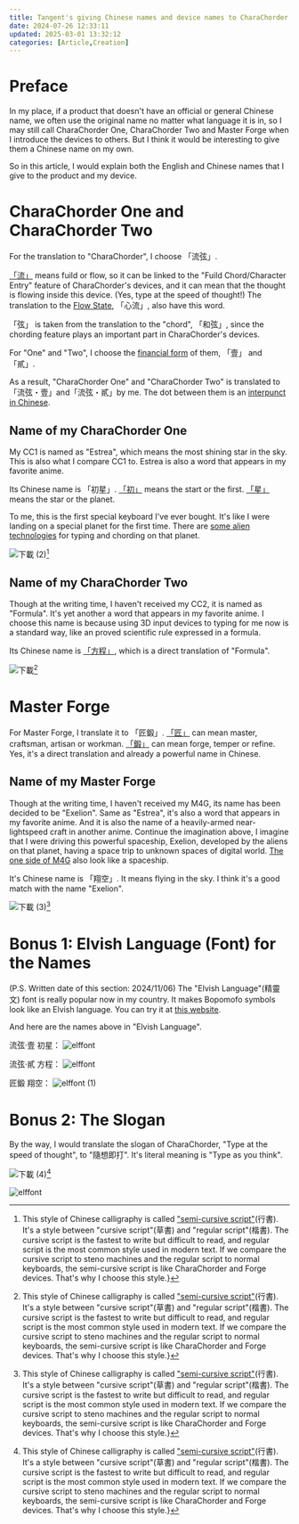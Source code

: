 ```yaml
---
title: Tangent's giving Chinese names and device names to CharaChorder One, CharaChorder Two, and Master Forge
date: 2024-07-26 12:33:11
updated: 2025-03-01 13:32:12
categories: [Article,Creation]
---
```


# Preface

In my place, if a product that doesn't have an official or general Chinese name, we often use the original name no matter what language it is in, so I may still call CharaChorder One, CharaChorder Two and Master Forge when I introduce the devices to others. But I think it would be interesting to give them a Chinese name on my own.

So in this article, I would explain both the English and Chinese names that I give to the product and my device.

# CharaChorder One and CharaChorder Two

For the translation to "CharaChorder", I choose 「流弦」.

[「流」](https://en.wiktionary.org/wiki/%E6%B5%81#Definitions) means fuild or flow, so it can be linked to the "Fuild Chord/Character Entry" feature of CharaChorder's devices, and it can mean that the thought is flowing inside this device. (Yes, type at the speed of thought!) The translation to the [Flow State](https://en.wikipedia.org/wiki/Flow_(psychology)), 「心流」, also have this word.

「弦」 is taken from the translation to the "chord", 「和弦」, since the chording feature plays an important part in CharaChorder's devices.

For "One" and "Two", I choose the [financial form](https://en.wikipedia.org/wiki/Chinese_numerals#Ordinary_numerals) of them, 「壹」 and 「貳」.

As a result, "CharaChorder One" and "CharaChorder Two" is translated to「流弦・壹」and「流弦・貳」by me. The dot between them is an [interpunct in Chinese](https://en.wikipedia.org/wiki/Interpunct#Chinese).

## Name of my CharaChorder One

My CC1 is named as "Estrea", which means the most shining star in the sky. This is also what I compare CC1 to. Estrea is also a word that appears in my favorite anime.

Its Chinese name is 「初星」. [「初」](https://en.wiktionary.org/wiki/%E5%88%9D#Definitions) means the start or the first. [「星」](https://en.wiktionary.org/wiki/%E6%98%9F#Definitions) means the star or the planet.

To me, this is the first special keyboard I've ever bought. It's like I were landing on a special planet for the first time. There are [some alien technologies](https://youtu.be/A6WvP191mrk?feature=shared) for typing and chording on that planet.

![下載 (2)](https://hackmd.io/_uploads/BkkVkh_bye.png)[^semi_cursive_script]

## Name of my CharaChorder Two

Though at the writing time, I haven't received my CC2, it is named as "Formula". It's yet another a word that appears in my favorite anime. I choose this name is because using 3D input devices to typing for me now is a standard way, like an proved scientific rule expressed in a formula.

Its Chinese name is [「方程」](https://en.wiktionary.org/wiki/%E6%96%B9%E7%A8%8B), which is a direct translation of "Formula".

![下載](https://hackmd.io/_uploads/rk5f2LXX1e.png)[^semi_cursive_script]


# Master Forge

For Master Forge, I translate it to 「匠鍛」. [「匠」](https://en.wiktionary.org/wiki/%E5%8C%A0#Definitions) can mean master, craftsman, artisan or workman. [「鍛」](https://en.wiktionary.org/wiki/%E9%8D%9B#Definitions) can mean forge, temper or refine. Yes, it's a direct translation and already a powerful name in Chinese.

## Name of my Master Forge

Though at the writing time, I haven't received my M4G, its name has been decided to be "Exelion". Same as "Estrea", it's also a word that appears in my favorite anime. And it is also the name of a heavily-armed near-lightspeed craft in another anime. Continue the imagination above, I imagine that I were driving this powerful spaceship, Exelion, developed by the aliens on that planet, having a space trip to unknown spaces of digital world. [The one side of M4G](https://youtu.be/M3Xik3drspA?feature=shared&t=548) also look like a spaceship.

It's Chinese name is 「翔空」. It means flying in the sky. I think it's a good match with the name "Exelion". 

![下載 (3)](https://hackmd.io/_uploads/B198Jn_ZJg.png)[^semi_cursive_script]

# Bonus 1: Elvish Language (Font) for the Names

(P.S. Written date of this section: 2024/11/06)
The "Elvish Language"(精靈文) font is really popular now in my country. It makes Bopomofo symbols look like an Elvish language. You can try it at [this website](https://justfont.com/justforfun/elf-bpmf).

And here are the names above in "Elvish Language".

流弦·壹 初星：
![elffont](https://hackmd.io/_uploads/SJIo1idZye.png)

流弦·貳 方程：
![elffont](https://hackmd.io/_uploads/BJxA3IXm1x.png)

匠鍛 翔空：
![elffont (1)](https://hackmd.io/_uploads/H1Bxxiu-yx.png)

# Bonus 2: The Slogan

By the way, I would translate the slogan of CharaChorder, "Type at the speed of thought", to "隨想即打". It's literal meaning is "Type as you think".

![下載 (4)](https://hackmd.io/_uploads/H1IHAR_-1e.png)[^semi_cursive_script]

![elffont](https://hackmd.io/_uploads/HJ3MRCuZyg.png)

[^semi_cursive_script]: This style of Chinese calligraphy is called ["semi-cursive script"](https://en.wikipedia.org/wiki/Semi-cursive_script)(行書). It's a style between "cursive script"(草書) and "regular script"(楷書). The cursive script is the fastest to write but difficult to read, and regular script is the most common style used in modern text. If we compare the cursive script to steno machines and the regular script to normal keyboards, the semi-cursive script is like CharaChorder and Forge devices. That's why I choose this style.}
